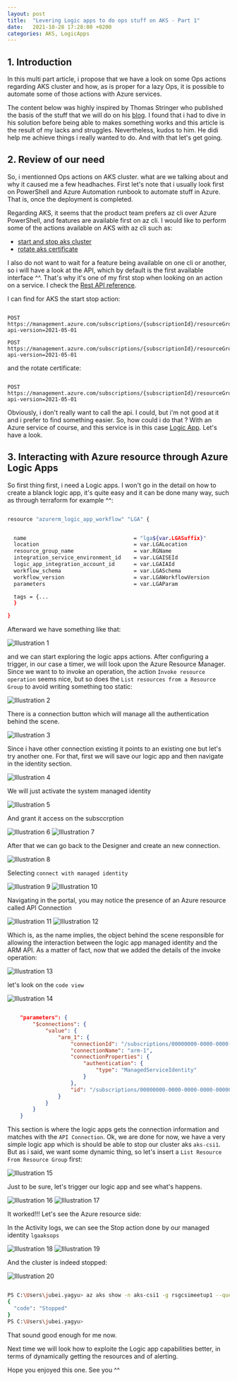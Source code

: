 ```yaml
---
layout: post
title:  "Levering Logic apps to do ops stuff on AKS - Part 1"
date:   2021-10-28 17:28:00 +0200
categories: AKS, LogicApps
---
```


## 1. Introduction


In this multi part article, i propose that we have a look on some Ops actions regarding AKS cluster and how, as is proper for a lazy Ops, it is possible to automate some of those actions with Azure services.

The content below was highly inspired by Thomas Stringer who published the basis of the stuff that we will do on his [blog](https://trstringer.com/schedule-aks-start-stop-automatically).
I found that i had to dive in his solution before being able to makes something works and this article is the result of my lacks and struggles.
Nevertheless, kudos to him. He didi help me achieve things i really wanted to do.
And with that let's get going.



## 2. Review of our need


So, i mentionned Ops actions on AKS cluster. what are we talking about and why it caused me a few headhaches.
First let's note that i usually look first on PowerShell and Azure Automation runbook to automate stuff in Azure.
That is, once the deployment is completed.

Regarding AKS, it seems that the product team prefers az cli over Azure PowerShell, and features are available first on az cli.
I would like to perform some of the actions available on AKS with az cli such as:

- [start and stop aks cluster](https://docs.microsoft.com/en-us/azure/aks/start-stop-cluster?tabs=azure-cli)
- [rotate aks certificate](https://docs.microsoft.com/en-us/azure/aks/certificate-rotation)

I also do not want to wait for a feature being available on one cli or another, so i will have a look at the API, which by default is the first available interface ^^.
That's why it's one of my first stop when looking on an action on a service. I check the [Rest API reference](https://docs.microsoft.com/en-us/rest/api/azure/).

I can find for AKS the start stop action:



```http

POST https://management.azure.com/subscriptions/{subscriptionId}/resourceGroups/{resourceGroupName}/providers/Microsoft.ContainerService/managedClusters/{resourceName}/start?api-version=2021-05-01

POST https://management.azure.com/subscriptions/{subscriptionId}/resourceGroups/{resourceGroupName}/providers/Microsoft.ContainerService/managedClusters/{resourceName}/stop?api-version=2021-05-01

```


and the rotate certificate:



```http

POST https://management.azure.com/subscriptions/{subscriptionId}/resourceGroups/{resourceGroupName}/providers/Microsoft.ContainerService/managedClusters/{resourceName}/rotateClusterCertificates?api-version=2021-05-01

```


Obviously, i don't really want to call the api. I could, but i'm not good at it and i prefer to find something easier.
So, how could i do that ?
With an Azure service of course, and this service is in this case [Logic App](https://docs.microsoft.com/en-us/azure/logic-apps/). Let's have a look.



## 3. Interacting with Azure resource through Azure Logic Apps


So first thing first, i need a Logic apps.
I won't go in the detail on how to create a blanck logic app, it's quite easy and it can be done many way, such as through terraform for example ^^:



```bash

resource "azurerm_logic_app_workflow" "LGA" {


  name                                  = "lga${var.LGASuffix}"
  location                              = var.LGALocation
  resource_group_name                   = var.RGName
  integration_service_environment_id    = var.LGAISEId
  logic_app_integration_account_id      = var.LGAIAId
  workflow_schema                       = var.LGASchema
  workflow_version                      = var.LGAWorkflowVersion
  parameters                            = var.LGAParam

  tags = {...
  } 

}

```



Afterward we have something like that:



![Illustration 1](/assets/aksops01.png)



and we can start exploring the logic apps actions.
After configuring a trigger, in our case a timer, we will look upon the Azure Resource Manager.
Since we want to to invoke an operation, the action `Invoke resource operation` seems nice, but so does the `List resources from a Resource Group` to avoid writing something too static:


  
![Illustration 2](/assets/aksops02.png)



There is a connection button which will manage all the authentication behind the scene.



![Illustration 3](/assets/aksops03.png)



Since i have other connection existing it points to an existing one but let's try another one.
For that, first we will save our logic app and then navigate in the identity section.


  
![Illustration 4](/assets/aksops04.png)



We will just activate the system managed identity



![Illustration 5](/assets/aksops05.png)



And grant it access on the subsccrption



![Illustration 6](/assets/aksops06.png)
![Illustration 7](/assets/aksops07.png)



After that we can go back to the Designer and create an new connection.



![Illustration 8](/assets/aksops08.png)



Selecting `connect with managed identity`

![Illustration 9](/assets/aksops09.png)
![Illustration 10](/assets/aksops10.png)



Navigating in the portal, you may notice the presence of an Azure resource called API Connection



![Illustration 11](/assets/aksops11.png)
![Illustration 12](/assets/aksops12.png)

Which is, as the name implies, the object behind the scene responsible for allowing the interaction between the logic app managed identity and the ARM API.
As a matter of fact, now that we added the details of the invoke operation:



![Illustration 13](/assets/aksops13.png)



let's look on the `code view`



![Illustration 14](/assets/aksops14.png)

```json

    "parameters": {
        "$connections": {
            "value": {
                "arm_1": {
                    "connectionId": "/subscriptions/00000000-0000-0000-0000-000000000000/resourceGroups/rg-tra-cpt-AzAuto/providers/Microsoft.Web/connections/arm-1",
                    "connectionName": "arm-1",
                    "connectionProperties": {
                        "authentication": {
                            "type": "ManagedServiceIdentity"
                        }
                    },
                    "id": "/subscriptions/00000000-0000-0000-0000-000000000000/providers/Microsoft.Web/locations/westeurope/managedApis/arm"
                }
            }
        }
    }

```



This section is where the logic apps gets the connection information and matches with the `API Connection`.
Ok, we are done for now, we have a very simple logic app which is should be able to stop our cluster aks `aks-csi1`.
But as i said, we want some dynamic thing, so let's insert a `List Resource From Resource Group` first:

![Illustration 15](/assets/aksops15.png)

Just to be sure, let's trigger our logic app and see what's happens.



![Illustration 16](/assets/aksops16.png)
![Illustration 17](/assets/aksops17.png)



It worked!!!
Let's see the Azure resource side:



In the Activity logs, we can see the Stop action done by our managed identity `lgaaksops`



![Illustration 18](/assets/aksops18.png)
![Illustration 19](/assets/aksops19.png)



And the cluster is indeed stopped:



![Illustration 20](/assets/aksops20.png)



```bash

PS C:\Users\jubei.yagyu> az aks show -n aks-csi1 -g rsgcsimeetup1 --query powerState
{
  "code": "Stopped"
}
PS C:\Users\jubei.yagyu>

```



That sound good enough for me now.

Next time we will look how to exploite the Logic app capabilities better, in terms of dynamically getting the resources and of alerting.

Hope you enjoyed this one.
See you ^^
